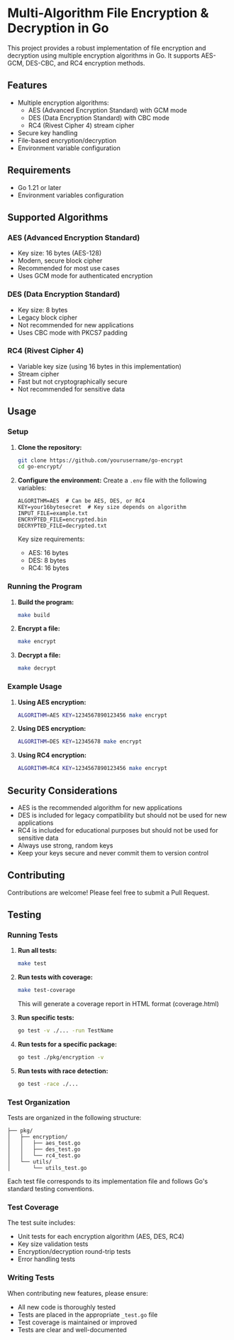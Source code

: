# Multi-Algorithm File Encryption & Decryption in Go

This project provides a robust implementation of file encryption and decryption using multiple encryption algorithms in Go. It supports AES-GCM, DES-CBC, and RC4 encryption methods.

## Features

- Multiple encryption algorithms:
  - AES (Advanced Encryption Standard) with GCM mode
  - DES (Data Encryption Standard) with CBC mode
  - RC4 (Rivest Cipher 4) stream cipher
- Secure key handling
- File-based encryption/decryption
- Environment variable configuration

## Requirements

- Go 1.21 or later
- Environment variables configuration

## Supported Algorithms

### AES (Advanced Encryption Standard)

- Key size: 16 bytes (AES-128)
- Modern, secure block cipher
- Recommended for most use cases
- Uses GCM mode for authenticated encryption

### DES (Data Encryption Standard)

- Key size: 8 bytes
- Legacy block cipher
- Not recommended for new applications
- Uses CBC mode with PKCS7 padding

### RC4 (Rivest Cipher 4)

- Variable key size (using 16 bytes in this implementation)
- Stream cipher
- Fast but not cryptographically secure
- Not recommended for sensitive data

## Usage

### Setup

1. **Clone the repository:**

   ```sh
   git clone https://github.com/yourusername/go-encrypt
   cd go-encrypt/
   ```

2. **Configure the environment:**
   Create a `.env` file with the following variables:

   ```
   ALGORITHM=AES  # Can be AES, DES, or RC4
   KEY=your16bytesecret  # Key size depends on algorithm
   INPUT_FILE=example.txt
   ENCRYPTED_FILE=encrypted.bin
   DECRYPTED_FILE=decrypted.txt
   ```

   Key size requirements:

   - AES: 16 bytes
   - DES: 8 bytes
   - RC4: 16 bytes

### Running the Program

1. **Build the program:**

   ```sh
   make build
   ```

2. **Encrypt a file:**

   ```sh
   make encrypt
   ```

3. **Decrypt a file:**
   ```sh
   make decrypt
   ```

### Example Usage

1. **Using AES encryption:**

   ```sh
   ALGORITHM=AES KEY=1234567890123456 make encrypt
   ```

2. **Using DES encryption:**

   ```sh
   ALGORITHM=DES KEY=12345678 make encrypt
   ```

3. **Using RC4 encryption:**
   ```sh
   ALGORITHM=RC4 KEY=1234567890123456 make encrypt
   ```

## Security Considerations

- AES is the recommended algorithm for new applications
- DES is included for legacy compatibility but should not be used for new applications
- RC4 is included for educational purposes but should not be used for sensitive data
- Always use strong, random keys
- Keep your keys secure and never commit them to version control

## Contributing

Contributions are welcome! Please feel free to submit a Pull Request.

## Testing

### Running Tests

1. **Run all tests:**

   ```sh
   make test
   ```

2. **Run tests with coverage:**

   ```sh
   make test-coverage
   ```

   This will generate a coverage report in HTML format (coverage.html)

3. **Run specific tests:**

   ```sh
   go test -v ./... -run TestName
   ```

4. **Run tests for a specific package:**

   ```sh
   go test ./pkg/encryption -v
   ```

5. **Run tests with race detection:**

   ```sh
   go test -race ./...
   ```

### Test Organization

Tests are organized in the following structure:

```
├── pkg/
│   ├── encryption/
│   │   ├── aes_test.go
│   │   ├── des_test.go
│   │   └── rc4_test.go
│   └── utils/
│       └── utils_test.go
```

Each test file corresponds to its implementation file and follows Go's standard testing conventions.

### Test Coverage

The test suite includes:

- Unit tests for each encryption algorithm (AES, DES, RC4)
- Key size validation tests
- Encryption/decryption round-trip tests
- Error handling tests

### Writing Tests

When contributing new features, please ensure:

- All new code is thoroughly tested
- Tests are placed in the appropriate `_test.go` file
- Test coverage is maintained or improved
- Tests are clear and well-documented
